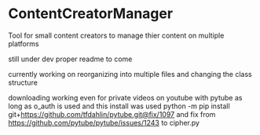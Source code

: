 # ContentCreatorManager
Tool for small content creators to manage thier content on multiple platforms

still under dev proper readme to come

currently working on reorganizing into multiple files and changing the class structure

downloading working even for private videos on youtube with pytube as long as o_auth is used and this install was used python -m pip install git+https://github.com/tfdahlin/pytube.git@fix/1097 and fix from https://github.com/pytube/pytube/issues/1243 to cipher.py
